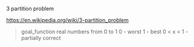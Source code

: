 3 partition problem

https://en.wikipedia.org/wiki/3-partition_problem

> goal_function
    real numbers from 0 to 1
    0 - worst 
    1 - best
    0 < x < 1 - partially correct

